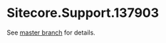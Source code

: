 # Sitecore.Support.137903

See [master branch](https://github.com/sitecoresupport/Sitecore.Support.137903) for details.